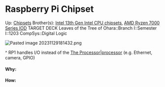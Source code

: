 # Raspberry Pi Chipset

Up: [Chipsets](chipsets)
Brother(s): [Intel 13th Gen Intel CPU chipsets](intel_13th_gen_intel_cpu_chipsets), [AMD Ryzen 7000 Series IOD](amd_ryzen_7000_series_iod)
TARGET DECK
Leaves of the Tree of Ohara::Branch I::Semester I::1203 CompSys::Digital Logic

![Pasted image 20231129181432.png](pasted_image_20231129181432.png)

^ RP1 handles I/O instead of the [The Processor|processor](the_processor|processor) (e.g. Ethernet, camera, GPIO)

































#### Why:
#### How:









